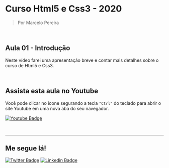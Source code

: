 # Curso Html5 e Css3 - 2020

> Por Marcelo Pereira

<br>

## Aula 01 - Introdução

Neste vídeo farei uma apresentação breve e contar mais detalhes sobre o curso de Html5 e Css3.

<br>

## Assista esta aula no Youtube
Você pode clicar no ícone segurando a tecla ``"Ctrl"`` do teclado para abrir o site Youtube em uma nova aba do seu navegador.

[![Youtube Badge](https://img.shields.io/badge/-Youtube-FF0000?style=flat-square&labelColor=FF0000&logo=youtube&logoColor=white&link=https://www.youtube.com/watch?v=BVcAuv6AHfY&t)](https://www.youtube.com/watch?v=BVcAuv6AHfY&t)

<br><hr>

## Me segue lá!
[![Twitter Badge](https://img.shields.io/badge/-Twitter-1ca0f1?style=flat-square&labelColor=1ca0f1&logo=twitter&logoColor=white&link=https://twitter.com/marcelopoars)](https://twitter.com/marcelopoars)
[![Linkedin Badge](https://img.shields.io/badge/-LinkedIn-blue?style=flat-square&logo=Linkedin&logoColor=white&link=https://www.linkedin.com/in/marcelopoars)](https://www.linkedin.com/in/marcelopoars)